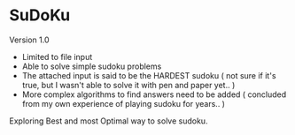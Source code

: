 SuDoKu
======

Version 1.0
- Limited to file input
- Able to solve simple sudoku problems
- The attached input is said to be the HARDEST sudoku ( not sure if it's true, but I wasn't able to solve it with pen and paper yet.. )
- More complex algorithms to find answers need to be added ( concluded from my own experience of playing sudoku for years.. )


Exploring Best and most Optimal way to solve sudoku.
